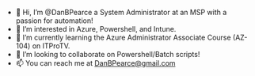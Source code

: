 - 👋 Hi, I’m @DanBPearce a System Administrator at an MSP with a passion for automation!
- 👀 I’m interested in Azure, Powershell, and Intune.
- 🌱 I’m currently learning the Azure Administrator Associate Course (AZ-104) on ITProTV.
- 💞️ I’m looking to collaborate on Powershell/Batch scripts!
- 📫 You can reach me at DanBPearce@gmail.com
